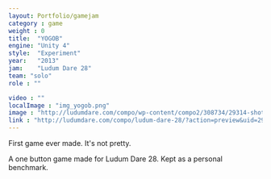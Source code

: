 ```yaml
---
layout: Portfolio/gamejam
category : game
weight : 0
title:  "YOGOB"
engine: "Unity 4"
style:  "Experiment"
year:   "2013"
jam:    "Ludum Dare 28"
team: "solo"
role : ""

video : ""
localImage : "img_yogob.png"
image : "http://ludumdare.com/compo/wp-content/compo2/308734/29314-shot0.png"
link : "http://ludumdare.com/compo/ludum-dare-28/?action=preview&uid=29314"
---
```

First game ever made. It's not pretty.

A one button game made for Ludum Dare 28. Kept as a personal benchmark.
